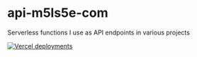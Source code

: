 # api-m5ls5e-com

Serverless functions I use as API endpoints in various projects

[![Vercel deployments](https://img.shields.io/github/deployments/mikesprague/api-m5ls5e-com/production?label=Vercel%20%28build%20%26%20deploy%29&logo=vercel)](https://github.com/mikesprague/api-m5ls5e-com/deployments?environment=Production)
